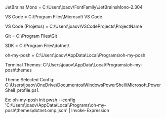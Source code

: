 JetBrains Mono = C:\Users\joaov\FontFamily\JetBrainsMono-2.304


VS Code = C:\Program Files\Microsoft VS Code

VS Code (Projetos) = C:\Users\joaov\VSCodeProjects\ProjectName


Git = C:\Program Files\Git


SDK = C:\Program Files\dotnet\


oh-my-posh = C:\Users\joaov\AppData\Local\Programs\oh-my-posh


Terminal Themes: C:\Users\joaov\AppData\Local\Programs\oh-my-posh\themes

Theme Selected Config: C:\Users\joaov\OneDrive\Documentos\WindowsPowerShell\Microsoft.PowerShell_profile.ps1.

Ex:
	oh-my-posh init pwsh --config 'C:\Users\joaov\AppData\Local\Programs\oh-my-posh\themes\dotnet.omp.json' | Invoke-Expression
